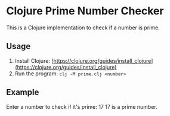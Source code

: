 # Clojure Prime Number Checker

This is a Clojure implementation to check if a number is prime.

## Usage

1. Install Clojure: [https://clojure.org/guides/install_clojure](https://clojure.org/guides/install_clojure)
2. Run the program:
    `clj -M prime.clj <number>`

## Example

Enter a number to check if it's prime: 17
17 is a prime number.